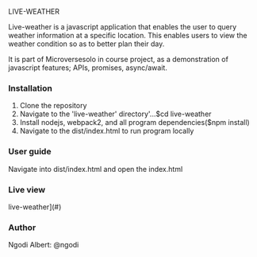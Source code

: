 LIVE-WEATHER 

Live-weather is a javascript application that enables the user to query weather information at a specific location. This enables users to view the weather condition so as to better plan their day.

It is part of Microversesolo in course project, as a demonstration of javascript features; APIs, promises, async/await.

### Installation

1.  Clone the repository
2.  Navigate to the 'live-weather' directory'...$cd live-weather
3.  Install nodejs, webpack2, and all program dependencies($npm install)
4.  Navigate to the dist/index.html to run program locally

### User guide

Navigate into dist/index.html and open the index.html

### Live view

live-weather\](#)

### Author

Ngodi Albert: @ngodi